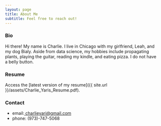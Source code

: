 ```yaml
---
layout: page
title: About Me
subtitle: Feel free to reach out!
---
```


### Bio
Hi there! My name is Charlie. I live in Chicago with my girlfriend, Leah, and my dog Bialy. Aside from data science, my hobbies include propagating plants, playing the guitar, reading my kindle, and eating pizza. I do not have a belly button.

### Resume

Access the [latest version of my resume]({{ site.url }}/assets/Charlie_Yaris_Resume.pdf).

### Contact

- email:[ charlieyari@gmail.com](mailto:charlieyaris@gmail.com)
- phone: (973)-747-5068
